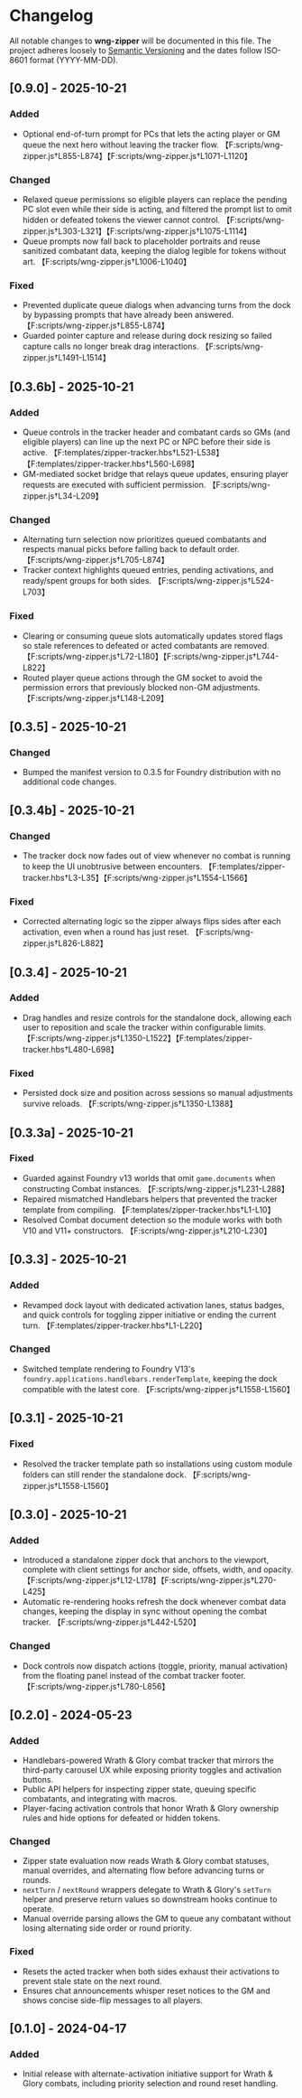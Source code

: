 # Changelog

All notable changes to **wng-zipper** will be documented in this file. The project adheres loosely to [Semantic Versioning](https://semver.org/) and the dates follow ISO-8601 format (YYYY-MM-DD).

## [0.9.0] - 2025-10-21
### Added
- Optional end-of-turn prompt for PCs that lets the acting player or GM queue the next hero without leaving the tracker flow. 【F:scripts/wng-zipper.js†L855-L874】【F:scripts/wng-zipper.js†L1071-L1120】

### Changed
- Relaxed queue permissions so eligible players can replace the pending PC slot even while their side is acting, and filtered the prompt list to omit hidden or defeated tokens the viewer cannot control. 【F:scripts/wng-zipper.js†L303-L321】【F:scripts/wng-zipper.js†L1075-L1114】
- Queue prompts now fall back to placeholder portraits and reuse sanitized combatant data, keeping the dialog legible for tokens without art. 【F:scripts/wng-zipper.js†L1006-L1040】

### Fixed
- Prevented duplicate queue dialogs when advancing turns from the dock by bypassing prompts that have already been answered. 【F:scripts/wng-zipper.js†L855-L874】
- Guarded pointer capture and release during dock resizing so failed capture calls no longer break drag interactions. 【F:scripts/wng-zipper.js†L1491-L1514】

## [0.3.6b] - 2025-10-21
### Added
- Queue controls in the tracker header and combatant cards so GMs (and eligible players) can line up the next PC or NPC before their side is active. 【F:templates/zipper-tracker.hbs†L521-L538】【F:templates/zipper-tracker.hbs†L560-L698】
- GM-mediated socket bridge that relays queue updates, ensuring player requests are executed with sufficient permission. 【F:scripts/wng-zipper.js†L34-L209】

### Changed
- Alternating turn selection now prioritizes queued combatants and respects manual picks before falling back to default order. 【F:scripts/wng-zipper.js†L705-L874】
- Tracker context highlights queued entries, pending activations, and ready/spent groups for both sides. 【F:scripts/wng-zipper.js†L524-L703】

### Fixed
- Clearing or consuming queue slots automatically updates stored flags so stale references to defeated or acted combatants are removed. 【F:scripts/wng-zipper.js†L72-L180】【F:scripts/wng-zipper.js†L744-L822】
- Routed player queue actions through the GM socket to avoid the permission errors that previously blocked non-GM adjustments. 【F:scripts/wng-zipper.js†L148-L209】

## [0.3.5] - 2025-10-21
### Changed
- Bumped the manifest version to 0.3.5 for Foundry distribution with no additional code changes.

## [0.3.4b] - 2025-10-21
### Changed
- The tracker dock now fades out of view whenever no combat is running to keep the UI unobtrusive between encounters. 【F:templates/zipper-tracker.hbs†L3-L35】【F:scripts/wng-zipper.js†L1554-L1566】

### Fixed
- Corrected alternating logic so the zipper always flips sides after each activation, even when a round has just reset. 【F:scripts/wng-zipper.js†L826-L882】

## [0.3.4] - 2025-10-21
### Added
- Drag handles and resize controls for the standalone dock, allowing each user to reposition and scale the tracker within configurable limits. 【F:scripts/wng-zipper.js†L1350-L1522】【F:templates/zipper-tracker.hbs†L480-L698】

### Fixed
- Persisted dock size and position across sessions so manual adjustments survive reloads. 【F:scripts/wng-zipper.js†L1350-L1388】

## [0.3.3a] - 2025-10-21
### Fixed
- Guarded against Foundry v13 worlds that omit `game.documents` when constructing Combat instances. 【F:scripts/wng-zipper.js†L231-L288】
- Repaired mismatched Handlebars helpers that prevented the tracker template from compiling. 【F:templates/zipper-tracker.hbs†L1-L10】
- Resolved Combat document detection so the module works with both V10 and V11+ constructors. 【F:scripts/wng-zipper.js†L210-L230】

## [0.3.3] - 2025-10-21
### Added
- Revamped dock layout with dedicated activation lanes, status badges, and quick controls for toggling zipper initiative or ending the current turn. 【F:templates/zipper-tracker.hbs†L1-L220】

### Changed
- Switched template rendering to Foundry V13's `foundry.applications.handlebars.renderTemplate`, keeping the dock compatible with the latest core. 【F:scripts/wng-zipper.js†L1558-L1560】

## [0.3.1] - 2025-10-21
### Fixed
- Resolved the tracker template path so installations using custom module folders can still render the standalone dock. 【F:scripts/wng-zipper.js†L1558-L1560】

## [0.3.0] - 2025-10-21
### Added
- Introduced a standalone zipper dock that anchors to the viewport, complete with client settings for anchor side, offsets, width, and opacity. 【F:scripts/wng-zipper.js†L12-L178】【F:scripts/wng-zipper.js†L270-L425】
- Automatic re-rendering hooks refresh the dock whenever combat data changes, keeping the display in sync without opening the combat tracker. 【F:scripts/wng-zipper.js†L442-L520】

### Changed
- Dock controls now dispatch actions (toggle, priority, manual activation) from the floating panel instead of the combat tracker footer. 【F:scripts/wng-zipper.js†L780-L856】

## [0.2.0] - 2024-05-23
### Added
- Handlebars-powered Wrath & Glory combat tracker that mirrors the third-party carousel UX while exposing priority toggles and activation buttons.
- Public API helpers for inspecting zipper state, queuing specific combatants, and integrating with macros.
- Player-facing activation controls that honor Wrath & Glory ownership rules and hide options for defeated or hidden tokens.

### Changed
- Zipper state evaluation now reads Wrath & Glory combat statuses, manual overrides, and alternating flow before advancing turns or rounds.
- `nextTurn` / `nextRound` wrappers delegate to Wrath & Glory's `setTurn` helper and preserve return values so downstream hooks continue to operate.
- Manual override parsing allows the GM to queue any combatant without losing alternating side order or round priority.

### Fixed
- Resets the acted tracker when both sides exhaust their activations to prevent stale state on the next round.
- Ensures chat announcements whisper reset notices to the GM and shows concise side-flip messages to all players.

## [0.1.0] - 2024-04-17
### Added
- Initial release with alternate-activation initiative support for Wrath & Glory combats, including priority selection and round reset handling.
